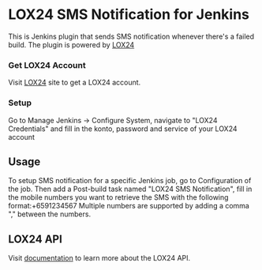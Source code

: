 # LOX24 SMS Notification for Jenkins

This is Jenkins plugin that sends SMS notification whenever there's a failed build. The plugin is powered by [LOX24][homepage]

### Get LOX24 Account

Visit [LOX24][homepage] site to get a LOX24 account.

### Setup

Go to Manage Jenkins -> Configure System, navigate to "LOX24 Credentials" and fill in the konto, password and service of your LOX24 account

## Usage

To setup SMS notification for a specific Jenkins job, go to Configuration of the job.
Then add a Post-build task named "LOX24 SMS Notification", fill in the mobile numbers you want to retrieve the SMS with the following format:+6591234567
Multiple numbers are supported by adding a comma "," between the numbers.


## LOX24 API

Visit [documentation] to learn more about the LOX24 API.


[homepage]:https://www.lox24.eu/
[documentation]:http://www.lox24.eu/api/LOX24-SMS-API-en.pdf
